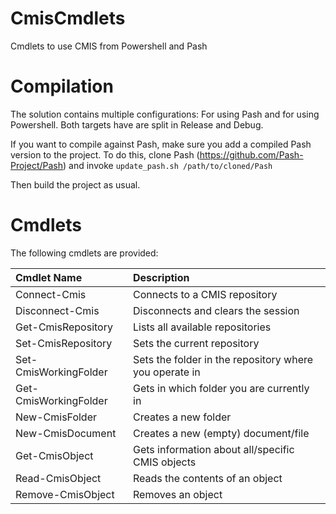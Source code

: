 CmisCmdlets
===========
Cmdlets to use CMIS from Powershell and Pash

# Compilation

The solution contains multiple configurations: For using Pash and for using Powershell.
Both targets have are split in Release and Debug.

If you want to compile against Pash, make sure you add a compiled Pash version
to the project. To do this, clone Pash (https://github.com/Pash-Project/Pash)
and invoke `update_pash.sh /path/to/cloned/Pash`

Then build the project as usual. 

# Cmdlets
The following cmdlets are provided:

| **Cmdlet Name**       | **Description**                                           |
|:----------------------|:----------------------------------------------------------|
| Connect-Cmis          | Connects to a CMIS repository                             |
| Disconnect-Cmis       | Disconnects and clears the session                        |
| Get-CmisRepository    | Lists all available repositories                          |
| Set-CmisRepository    | Sets the current repository                               |
| Set-CmisWorkingFolder | Sets the folder in the repository where you operate in    |
| Get-CmisWorkingFolder | Gets in which folder you are currently in                 |
| New-CmisFolder        | Creates a new folder                                      |
| New-CmisDocument      | Creates a new (empty) document/file                       |
| Get-CmisObject        | Gets information about all/specific CMIS objects          |
| Read-CmisObject       | Reads the contents of an object                           |
| Remove-CmisObject     | Removes an object                                         |
